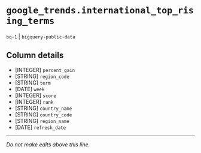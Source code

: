 # `google_trends.international_top_rising_terms`
`bq-1` | `bigquery-public-data`

## Column details
* [INTEGER]   `percent_gain`
* [STRING]    `region_code`
* [STRING]    `term`
* [DATE]      `week`
* [INTEGER]   `score`
* [INTEGER]   `rank`
* [STRING]    `country_name`
* [STRING]    `country_code`
* [STRING]    `region_name`
* [DATE]      `refresh_date`

-------------------------------------------------------------------------------
*Do not make edits above this line.*
